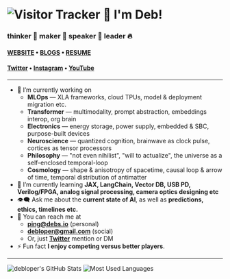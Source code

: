# ![Visitor Tracker](https://komarev.com/ghpvc/?username=debloper&label=Hi&color=ff0000&style=flat####) 👋 I'm Deb!
### thinker 🧠 maker 💪 speaker 📢 leader 🔥
#### [WEBSITE](https://debs.io) • [BLOGS](https://debs.io/blogs/) • [RESUME](https://www.figma.com/file/mx0ALKUyGkpAPekEsG6AO8/Resume)
#### [Twitter](https://twitter.com/debloper) • [Instagram](https://instagram.com/debloper) • [YouTube](https://www.youtube.com/@Debloper/channels)

---

- 🔬 I’m currently working on
  - **MLOps** &mdash; XLA frameworks, cloud TPUs, model & deployment migration etc.
  - **Transformer** &mdash; multimodality, prompt abstraction, embeddings interop, org brain
  - **Electronics** &mdash; energy storage, power supply, embedded & SBC, purpose-built devices
  - **Neuroscience** &mdash; quantized cognition, brainwave as clock pulse, cortices as tensor processors
  - **Philosophy** &mdash; "not even nihilist", "will to actualize", the universe as a self-enclosed temporal-loop
  - **Cosmology** &mdash; shape & anisotropy of spacetime, causal loop & arrow of time, temporal distribution of antimatter
- 🧐 I’m currently learning **JAX, LangChain, Vector DB, USB PD, Verilog/FPGA, analog signal processing, camera optics designing etc**
- 👁️‍🗨️ Ask me about the **current state of AI**, as well as **predictions, ethics, timelines etc.**
- 🤙 You can reach me at
  - **ping@debs.io** (personal)
  - **debloper@gmail.com** (social)
  - Or, just **[Twitter](https://twitter.com/debloper)** mention or DM 
- ⚡ Fun fact **I enjoy competing versus better players**.

---

![debloper's GitHub Stats](https://github-readme-stats.vercel.app/api?username=debloper&count_private=true&show_icons=true&theme=github_dark&bg_color=00000000&hide_border=true)
![Most Used Languages](https://github-readme-stats.vercel.app/api/top-langs/?username=debloper&layout=compact&exclude_repo=thingies&langs_count=8&theme=github_dark&bg_color=00000000&hide_border=true)
